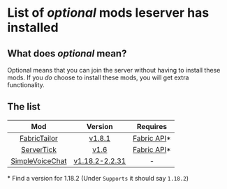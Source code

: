 # List of *optional* mods leserver has installed

## What does *optional* mean?

Optional means that you can join the server without having to install these mods. If you *do* choose to install these mods, you will get extra functionality. 

## The list

Mod | Version | Requires
:---: | :---: | :---:
[FabricTailor](https://modrinth.com/mod/fabrictailor) | [v1.8.1](https://modrinth.com/mod/fabrictailor/version/1.8.1) | [Fabric API](https://modrinth.com/mod/fabric-api/versions)*
[ServerTick](https://modrinth.com/mod/servertick) | [v1.6](https://modrinth.com/mod/servertick/version/1.6) | [Fabric API](https://modrinth.com/mod/fabric-api/versions)*
[SimpleVoiceChat](https://www.curseforge.com/minecraft/mc-mods/simple-voice-chat) | [v1.18.2-2.2.31](https://www.curseforge.com/minecraft/mc-mods/simple-voice-chat/files/3710533) | -

\* Find a version for 1.18.2 (Under `Supports` it should say `1.18.2`)
